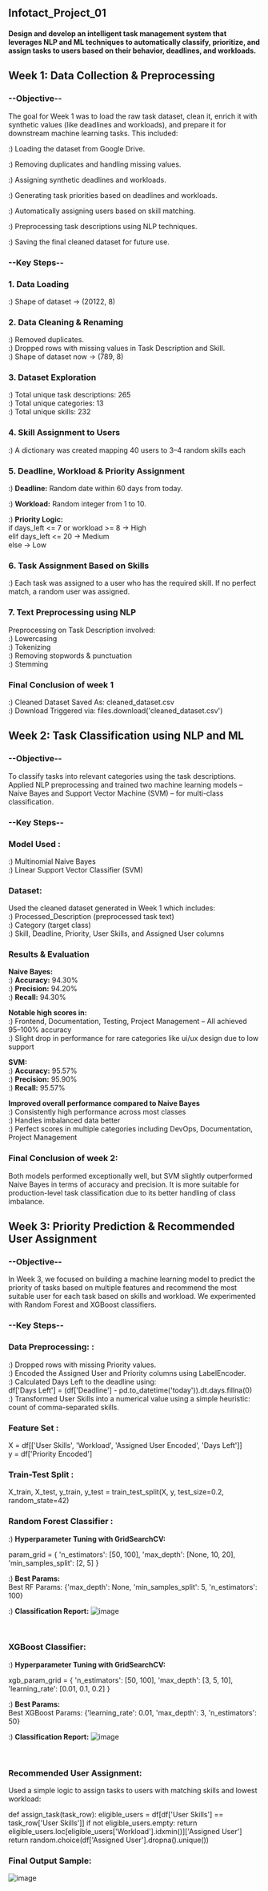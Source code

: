 ## Infotact_Project_01
#### Design and develop an intelligent task management system that leverages NLP and ML techniques to automatically classify, prioritize, and assign tasks to users based on their behavior, deadlines, and workloads.

## Week 1: Data Collection & Preprocessing
### **--Objective--**
The goal for Week 1 was to load the raw task dataset, clean it, enrich it with synthetic values (like deadlines and workloads), and prepare it for downstream machine learning tasks. This included:
<br>

:) Loading the dataset from Google Drive.
<br>

:) Removing duplicates and handling missing values.
<br>

:) Assigning synthetic deadlines and workloads.
<br>

:) Generating task priorities based on deadlines and workloads.
<br>

:) Automatically assigning users based on skill matching.
<br>

:) Preprocessing task descriptions using NLP techniques.
<br>

:) Saving the final cleaned dataset for future use.
<br>

### **--Key Steps--**
### 1. Data Loading
:) Shape of dataset → (20122, 8)
<br>

### 2. Data Cleaning & Renaming
:) Removed duplicates.
<br>
:) Dropped rows with missing values in Task Description and Skill.
<br>
:) Shape of dataset now → (789, 8)

###  3. Dataset Exploration
:) Total unique task descriptions: 265
<br>
:) Total unique categories: 13
<br>
:) Total unique skills: 232
<br>

### 4. Skill Assignment to Users
:) A dictionary was created mapping 40 users to 3–4 random skills each
<br>

###  5. Deadline, Workload & Priority Assignment
:) **Deadline:** Random date within 60 days from today.
<br>

:) **Workload:** Random integer from 1 to 10.
<br>

:) **Priority Logic:**      
if days_left <= 7 or workload >= 8 → High  
elif days_left <= 20 → Medium  
else → Low
<br>

### 6. Task Assignment Based on Skills
:) Each task was assigned to a user who has the required skill. If no perfect match, a random user was assigned.
<br>

### 7. Text Preprocessing using NLP
Preprocessing on Task Description involved:
<br>
:) Lowercasing
<br>
:) Tokenizing
<br>
:) Removing stopwords & punctuation
<br>
:) Stemming
<br>

### Final Conclusion of week 1
:) Cleaned Dataset Saved As: cleaned_dataset.csv
<br>
:) Download Triggered via: files.download('cleaned_dataset.csv')
<br>


## Week 2: Task Classification using NLP and ML
### **--Objective--**
To classify tasks into relevant categories using the task descriptions. Applied NLP preprocessing and trained two machine learning models – Naive Bayes and Support Vector Machine (SVM) – for multi-class classification.
<br>

### **--Key Steps--**
### Model Used :
:) Multinomial Naive Bayes
<br>
:) Linear Support Vector Classifier (SVM)
<br>

###  Dataset:
Used the cleaned dataset generated in Week 1 which includes:
<br>
:) Processed_Description (preprocessed task text)
<br>
:) Category (target class)
<br>
:) Skill, Deadline, Priority, User Skills, and Assigned User columns
<br>

###  Results & Evaluation
**Naive Bayes:**
<br>
:) **Accuracy:** 94.30%
<br>
:) **Precision:** 94.20%
<br>
:) **Recall:** 94.30%
<br>

**Notable high scores in:**
<br>
:) Frontend, Documentation, Testing, Project Management – All achieved 95–100% accuracy
<br>
:) Slight drop in performance for rare categories like ui/ux design due to low support
<br>

**SVM:**
<br>
:) **Accuracy:** 95.57%
<br>
:) **Precision:** 95.90%
<br>
:) **Recall:** 95.57%
<br>

**Improved overall performance compared to Naive Bayes**
<br>
:) Consistently high performance across most classes
<br>
:) Handles imbalanced data better
<br>
:) Perfect scores in multiple categories including DevOps, Documentation, Project Management
<br>

### Final Conclusion of week 2:
Both models performed exceptionally well, but SVM slightly outperformed Naive Bayes in terms of accuracy and precision. It is more suitable for production-level task classification due to its better handling of class imbalance.


## Week 3: Priority Prediction & Recommended User Assignment
### **--Objective--**
In Week 3, we focused on building a machine learning model to predict the priority of tasks based on multiple features and recommend the most suitable user for each task based on skills and workload. We experimented with Random Forest and XGBoost classifiers.
<br>

### **--Key Steps--**
### Data Preprocessing: :
:) Dropped rows with missing Priority values.
<br>
:) Encoded the Assigned User and Priority columns using LabelEncoder.
<br>
:) Calculated Days Left to the deadline using:
<br>
df['Days Left'] = (df['Deadline'] - pd.to_datetime('today')).dt.days.fillna(0)
<br>
:) Transformed User Skills into a numerical value using a simple heuristic: count of comma-separated skills.
<br>

###  Feature Set :
X = df[['User Skills', 'Workload', 'Assigned User Encoded', 'Days Left']]
<br>
y = df['Priority Encoded']
<br>

###  Train-Test Split :
X_train, X_test, y_train, y_test = train_test_split(X, y, test_size=0.2, random_state=42)
<br>

###  **Random Forest Classifier :**
:) **Hyperparameter Tuning with GridSearchCV:**
<br>

param_grid = {
    'n_estimators': [50, 100],
    'max_depth': [None, 10, 20],
    'min_samples_split': [2, 5]
}
<br>

:) **Best Params:**
<br>
Best RF Params: {'max_depth': None, 'min_samples_split': 5, 'n_estimators': 100}
<br>

:) **Classification Report:**
![image](https://github.com/user-attachments/assets/f1b3a089-47ef-45a5-bfe3-8ed7ad94a144)
            
<br>

### **XGBoost Classifier:**
:) **Hyperparameter Tuning with GridSearchCV:**
<br>

xgb_param_grid = {
    'n_estimators': [50, 100],
    'max_depth': [3, 5, 10],
    'learning_rate': [0.01, 0.1, 0.2]
}
<br>

:) **Best Params:**
<br>
Best XGBoost Params: {'learning_rate': 0.01, 'max_depth': 3, 'n_estimators': 50}
<br>

:) **Classification Report:**
![image](https://github.com/user-attachments/assets/932c98f8-8209-4b1c-a567-11bf9205f47a)

<br>

### **Recommended User Assignment:**
Used a simple logic to assign tasks to users with matching skills and lowest workload:
<br>

def assign_task(task_row):
    eligible_users = df[df['User Skills'] == task_row['User Skills']]
    if not eligible_users.empty:
        return eligible_users.loc[eligible_users['Workload'].idxmin()]['Assigned User']
    return random.choice(df['Assigned User'].dropna().unique())
<br>

### **Final Output Sample:**
![image](https://github.com/user-attachments/assets/4b699157-d34a-4e5a-affd-d64d62c20ade)
<br>



















